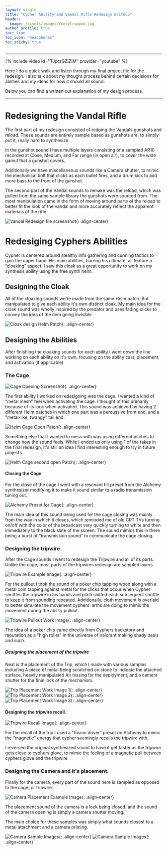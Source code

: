 ```yaml
---
layout: single
title: "Cypher Ability and Vandal Rifle Redesign Writeup"
header: 
  image: /assets/images/YeezyCropped.jpg
author_profile: true
toc: true
toc_icon: "headphones"
toc_sticky: true
---
```


---

{% include video id="TJpcrGZiZIM" provider="youtube" %}

Here I do a quick walk and listen through my final project file for the redesign. I also talk about my thought process behind certain decisions for ablities and my ideas for how it should all sound.

Below you can find a written out explanation of my design process. 

---

# Redesigning the Vandal Rifle

The first part of my redesign consisted of redoing the Vandals gunshots and reload. These sounds are entirely sample based as gunshots are, to simply put it, really hard to synthesize.

In the gunshot sound I have multiple layers consisting of a sampled AR10 recorded at Close, Medium, and Far range (in open air), to cover the wide gamut that a gunshot covers.

Additionally we have miscellaneous sounds like a Camera shutter, to mimic the mechanical bolt that clicks as each bullet fires, and a drum kick to add more bass to the front of the gunshot.

The second part of the Vandal sounds to remake was the reload, which was pulled from the same sample library the gunshots were sourced from. The most manipulation came in the form of moving around parts of the reload to better fit the look of the vandal and more accurately reflect the apparent materials of the rifle


![Vandal Redesign file screenshot](/assets/images/writeup-images/VandalWorkScreenshot.png){: .align-center}


# Redesiging Cyphers Abilities

Cypher is centered around stealthy info gathering and cunning tactics to gain the upper hand. His main abilities, barring his ultimate, all feature a “cloaking” aspect. I saw this cloak as a great opportunity to work on my synthesis ability using the free synth helm.

## Designing the Cloak

All of the cloaking sounds we're made from the same Helm patch. But manipulated to give each ability it's own distinct cloak. My main idea for the cloak sound was wholly inspired by the predator and uses fading clicks to convey the idea of the item going invisible.


![Cloak design Helm Patch](/assets/images/writeup-images/HelmCloakScreenshot.png){: .align-center}


## Designing the Abilities

After finishing the cloaking sounds for each ability I went down the line working on each ability on it's own, focusing on the ability cast, placement, and activation (if applicable)


### The Cage


![Cage Opening Screenshot](/assets/images/writeup-images/CageOpenScreenshot.png){: .align-center}


The first ability I worked on redesigning was the cage. I wanted a kind of "metal mesh" feel when activating the cage. I thought of this primarily because of its look when activated. This sound was achieved by having 2 different Helm patches in which one part was a percussive front end, and a "metal-like, twangy" tail end.


![Helm Cage Open Patch](/assets/images/writeup-images/HelmCageOpenScreenshot.png){: .align-center}


Something else that I wanted to mess with was using different pitches to change how the sound feels. While I ended up only using 1 of the takes in the final redesign, it's still an idea I find interesting enough to try in future projects.


![Helm Cage second open Patch](/assets/images/writeup-images/HelmCageScreenshot2.png){: .align-center}


#### Closing the Cage


For the close of the cage I went with a resonant hit preset from the Alchemy synthesizer modifying it to make it sound similar to a radio transmission tuning out.


![Alchemy Preset for Cage](/assets/images/writeup-images/AlchemyCageScreenshot.png){: .align-center}


The main idea of this sound being used for the cage closing was mainly from the way in which it closes, which reminded me of old CRT TVs turning on/off with the color of the broadcast very quickly turning to white and then immediately to the black slate of the screen. The sound mimics this in there being a burst of "transmission sound" to communicate the cage closing.

### Designing the tripwire

After the Cage sounds I went to redesign the Tripwire and all of its parts. Unlike the cage, most parts of the tripwires redesign are sampled layers.

![Tripwire Example Image](/assets/images/writeup-images/TripwireExampleImage.png){: .align-center}

For the pullout I took the sound of a poker chip tapping wood along with a metal coin tapping against metal for the clicks that occur when Cypher shuffles the tripwire in his hands and pitch shifted each subsequent shuffle to keep it from sounding repeated. Additionally, cloth movement is overlaid to better simulate the movement cyphers' arms are doing to mimic the movement during the ability pullout.

![Tripwire Pullout Work Image](/assets/images/writeup-images/TripwireWorkImage.png){: .align-center}

The idea of a poker chip came directly from Cyphers backstory and reputation as a "high roller" in the universe of Valorant making shady deals and such.

##### Designing the placement of the tripwire

Next is the placement of the Trip, which I made with various samples including A piece of metal being scratched on stone to indicate the attached surface, heavily manipulated Air hissing for the deployment, and a camera shutter for the final lock of the mechanism.

![Trip Placement Work Image 1](/assets/images/writeup-images/TripwireSample1.png){: .align-center}
![Trip Placement Work Image 2](/assets/images/writeup-images/TripwireSample2.png){: .align-center}
![Trip Placement Work Image 3](/assets/images/writeup-images/TripwireSample3.png){: .align-center}


#### Designing the tripwire recall. 

![Tripwire Recall Image](/assets/images/writeup-images/TripwireRecallExample.png){: .align-center}

For the recall of the trip I used a "fusion driver" preset on Alchemy to mimic the "magnetic" energy that cypher seemingly recalls the tripwire with.

I reversed the original synthesized sound to have it get faster as the tripwire gets close to cyphers glove, to mimic the feeling of a magnetic pull between cyphers glove and the tripwire

### Designing the Camera and it's placement. 

Finally for the camera, every part of the sound here is sampled as opposed to the cage, or tripwire. 

![Camera Placement Example Image](/assets/images/writeup-images/CameraPlacementExample.png){: .align-center}

The placement sound of the camera is a lock being closed. and the sound of the camera opening is simply a camera shutter moving.

The main choice for these samples was simply what sounds closest to a metal attachment and a camera priming.

![Camera Sample Images](/assets/images/writeup-images/CameraSample1.png){: .align-center}
![Camera Sample Images](/assets/images/writeup-images/CameraSample2.png){: .align-center}
